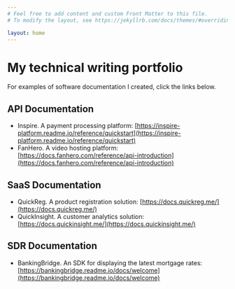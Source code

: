 ```yaml
---
# Feel free to add content and custom Front Matter to this file.
# To modify the layout, see https://jekyllrb.com/docs/themes/#overriding-theme-defaults

layout: home
---
```

# My technical writing portfolio

For examples of software documentation I created, click the links below.

## API Documentation
* Inspire. A payment processing platform: [https://inspire-platform.readme.io/reference/quickstart](https://inspire-platform.readme.io/reference/quickstart)
* FanHero. A video hosting platform: [https://docs.fanhero.com/reference/api-introduction](https://docs.fanhero.com/reference/api-introduction)

## SaaS Documentation
* QuickReg. A product registration solution: [https://docs.quickreg.me/](https://docs.quickreg.me/)
* QuickInsight. A customer analytics solution: [https://docs.quickinsight.me/](https://docs.quickinsight.me/)

## SDR Documentation
* BankingBridge. An SDK for displaying the latest mortgage rates: [https://bankingbridge.readme.io/docs/welcome](https://bankingbridge.readme.io/docs/welcome)